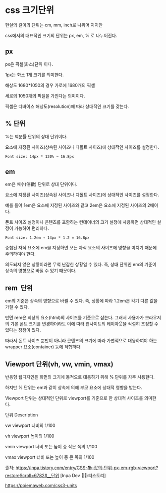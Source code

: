 css 크기단위
===

현실의 길이의 단위는 cm, mm, inch로 나위어 지지만

css에서의 대표적인 크기의 단위는 px, em, % 로 나누어진다.


px
---

px은 픽셀(화소)단위 이다.

1px는 화소 1개 크기를 의미한다.

해상도 1680*1050의 경우 가로에 1680개의 픽셀

세로의 1050개의 픽셀을 가진다는 의미이다.

픽셀은 디바이스 해상도(resolution)에 따라 상대적인 크기를 갖는다.


%  단위
----


%는 백분률 단위의 상대 단위이다.

요소에 지정된 사이즈(상속된 사이즈나 디폴트 사이즈)에 상대적인 사이즈를 설정한다.

    Font size: 14px * 120% → 16.8px


em
---


em은 배수(倍數) 단위로 상대 단위이다. 

요소에 지정된 사이즈(상속된 사이즈나 디폴트 사이즈)에 상대적인 사이즈를 설정한다. 

예를 들어 1em은 요소에 지정된 사이즈와 같고 2em은 요소에 지정된 사이즈의 2배이다.

폰트 사이즈 설정이나 콘텐츠를 포함하는 컨테이너의 크기 설정에 사용하면 상대적인 설정이 가능하여 편리하다.


    Font size: 1.2em → 14px * 1.2 = 16.8px

중첩된 자식 요소에 em을 지정하면 모든 자식 요소의 사이즈에 영향을 미치기 때문에 주의하여야 한다.

의도되지 않은 상황이라면 무척 난감한 상황일 수 있다. 즉, 상대 단위인 em의 기준이 상속의 영향으로 바뀔 수 있기 때문이다.

rem  단위
----
em의 기준은 상속의 영향으로 바뀔 수 있다. 즉, 상황에 따라 1.2em은 각기 다른 값을 가질 수 있다.

반면 rem은 최상위 요소(html)의 사이즈를 기준으로 삼는다. 그래서 사용자가 브라우저의 기본 폰트 크기를 변경하더라도 이에 따라 웹사이트의 레이아웃을 적절히 조정할 수 있다는 장점이 있다. 

따라서 폰트 사이즈 뿐만이 아니라 콘텐츠의 크기에 따라 가변적으로 대응하여야 하는 wrapper 요소(container) 등에 적합하다


Viewport 단위(vh, vw, vmin, vmax)
----

반응형 웹디자인은 화면의 크기에 동적으로 대응하기 위해 % 단위를 자주 사용한다. 

하지만 % 단위는 em과 같이 상속에 의해 부모 요소에 상대적 영향을 받는다.

Viewport 단위는 상대적인 단위로 viewport를 기준으로 한 상대적 사이즈를 의미한다.

단위	Description

vw	viewport 너비의 1/100

vh	viewport 높이의 1/100

vmin	viewport 너비 또는 높이 중 작은 쪽의 1/100

vmax	viewport 너비 또는 높이 중 큰 쪽의 1/100



출처: https://inpa.tistory.com/entry/CSS-📚-값의-단위-px-em-rgb-viewport?restoreScroll=6782#__단위 [Inpa Dev 👨‍💻:티스토리]

https://poiemaweb.com/css3-units
